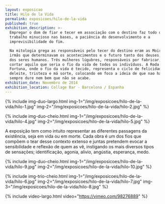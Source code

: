 ```yaml
---
layout: exposicao
title: Hilo de la Vida
permalink: exposicoes/hilo-de-la-vida
published: true
exhibition_description: >-
  Empregar o dom de fiar e tecer em associação com o destino faz todo o sentido;
  trabalho minucioso nas bases, a paciência do desenvolvimento e a
  imprevisibilidade do fim.

  Na mitologia grega as responsáveis pelo tecer do destino eram as Moiras. Três
  irmãs que determinavam os acontecimentos e o futuro tanto dos deuses, quanto
  dos seres humanos. Três mulheres lúgubres, responsáveis por fabricar, tecer e
  cortar aquilo que seria o fio da vida de todos os indivíduos. A Roda da
  Fortuna, onde o fio da vida é tecido, representa o ciclo de felicidade,
  deleite, tristeza e má sorte, colocando em foco a ideia de que nao há mal que
  sempre dure nem bem que não se acabe.
exhibition_date: Novembro de 2014
exhibition_location: Collage Bar - Barcelona / Espanha
---
```


{% include img-duo-largo.html
	img-1="/img/exposicoes/hilo-de-la-vida/hilo-1.jpg"
	img-2="/img/exposicoes/hilo-de-la-vida/hilo-2.jpg" 
%}

{% include img-duo-cheio.html
	img-1="/img/exposicoes/hilo-de-la-vida/hilo-4.jpg"
	img-2="/img/exposicoes/hilo-de-la-vida/hilo-5.jpg" 
%}

A exposição tem como intuito representar as diferentes passagens da existência, seja em vida ou em morte. Cada obra é um dos fios que compõem o tear desse contexto extenso e juntas pretendem evocar a sensibilidade e reflexão de quem as vê, instigando os mais diversos tipos de sensações; identificação, agonia, alívio, angústia, esperança, medo.

{% include img-duo-cheio.html
	img-1="/img/exposicoes/hilo-de-la-vida/hilo-9.jpg"
	img-2="/img/exposicoes/hilo-de-la-vida/hilo-10.jpg" 
%}

{% include img-trio-cheio.html
	img-1="/img/exposicoes/hilo-de-la-vida/hilo-6.jpg"
	img-2="/img/exposicoes/hilo-de-la-vida/hilo-7.jpg"
	img-3="/img/exposicoes/hilo-de-la-vida/hilo-8.jpg"
%}

{% include video-largo.html
	video="https://vimeo.com/98276889" 
%}
